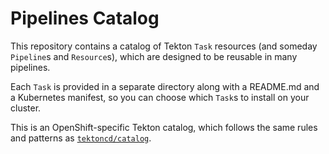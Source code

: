 # Pipelines Catalog

This repository contains a catalog of Tekton `Task` resources (and
someday `Pipeline`s and `Resource`s), which are designed to be
reusable in many pipelines.

Each `Task` is provided in a separate directory along with a README.md and a
Kubernetes manifest, so you can choose which `Task`s to install on your
cluster.

This is an OpenShift-specific Tekton catalog, which follows the same
rules and patterns as
[`tektoncd/catalog`](https://github.com/tektoncd/catalog).
